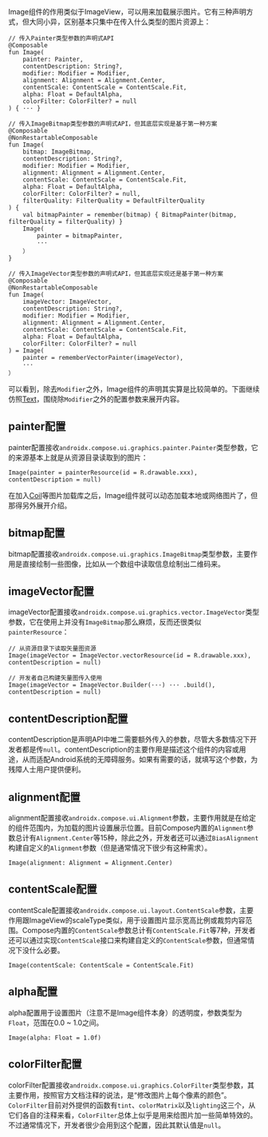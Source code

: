 Image组件的作用类似于ImageView，可以用来加载展示图片。它有三种声明方式，但大同小异，区别基本只集中在传入什么类型的图片资源上：

```
// 传入Painter类型参数的声明式API
@Composable
fun Image(
    painter: Painter,
    contentDescription: String?,
    modifier: Modifier = Modifier,
    alignment: Alignment = Alignment.Center,
    contentScale: ContentScale = ContentScale.Fit,
    alpha: Float = DefaultAlpha,
    colorFilter: ColorFilter? = null
) { ··· }

// 传入ImageBitmap类型参数的声明式API，但其底层实现是基于第一种方案
@Composable
@NonRestartableComposable
fun Image(
    bitmap: ImageBitmap,
    contentDescription: String?,
    modifier: Modifier = Modifier,
    alignment: Alignment = Alignment.Center,
    contentScale: ContentScale = ContentScale.Fit,
    alpha: Float = DefaultAlpha,
    colorFilter: ColorFilter? = null,
    filterQuality: FilterQuality = DefaultFilterQuality
) { 
    val bitmapPainter = remember(bitmap) { BitmapPainter(bitmap, filterQuality = filterQuality) }
    Image(
        painter = bitmapPainter,
        ···
    ） 
}

// 传入ImageVector类型参数的声明式API，但其底层实现还是基于第一种方案
@Composable
@NonRestartableComposable
fun Image(
    imageVector: ImageVector,
    contentDescription: String?,
    modifier: Modifier = Modifier,
    alignment: Alignment = Alignment.Center,
    contentScale: ContentScale = ContentScale.Fit,
    alpha: Float = DefaultAlpha,
    colorFilter: ColorFilter? = null
) = Image(
    painter = rememberVectorPainter(imageVector),
    ···
）
```

可以看到，除去`Modifier`之外，Image组件的声明其实算是比较简单的。下面继续仿照[Text](Compose/widgets_text)，围绕除`Modifier`之外的配置参数来展开内容。

## painter配置

painter配置接收`androidx.compose.ui.graphics.painter.Painter`类型参数，它的来源基本上就是从资源目录读取到的图片：

```
Image(painter = painterResource(id = R.drawable.xxx), contentDescription = null)
```

在加入[Coil](https://coil-kt.github.io/coil/compose/)等图片加载库之后，Image组件就可以动态加载本地或网络图片了，但那得另外展开介绍。

## bitmap配置

bitmap配置接收`androidx.compose.ui.graphics.ImageBitmap`类型参数，主要作用是直接绘制一些图像，比如从一个数组中读取信息绘制出二维码来。

## imageVector配置

imageVector配置接收`androidx.compose.ui.graphics.vector.ImageVector`类型参数，它在使用上并没有`ImageBitmap`那么麻烦，反而还很类似`painterResource`：

```
// 从资源目录下读取矢量图资源
Image(imageVector = ImageVector.vectorResource(id = R.drawable.xxx), contentDescription = null)

// 开发者自己构建矢量图传入使用
Image(imageVector = ImageVector.Builder(···) ··· .build(), contentDescription = null)
```

## contentDescription配置

contentDescription是声明API中唯二需要额外传入的参数，尽管大多数情况下开发者都是传`null`。contentDescription的主要作用是描述这个组件的内容或用途，从而适配Android系统的无障碍服务。如果有需要的话，就填写这个参数，为残障人士用户提供便利。

## alignment配置

alignment配置接收`androidx.compose.ui.Alignment`参数，主要作用就是在给定的组件范围内，为加载的图片设置展示位置。目前Compose内置的`Alignment`参数总计有`Alignment.Center`等15种，除此之外，开发者还可以通过`BiasAlignment`构建自定义的`Alignment`参数（但是通常情况下很少有这种需求）。

```
Image(alignment: Alignment = Alignment.Center)
```

## contentScale配置

contentScale配置接收`androidx.compose.ui.layout.ContentScale`参数，主要作用跟ImageView的scaleType类似，用于设置图片显示宽高比例或裁剪内容范围。Compose内置的`ContentScale`参数总计有`ContentScale.Fit`等7种，开发者还可以通过实现`ContentScale`接口来构建自定义的`ContentScale`参数，但通常情况下没什么必要。

```
Image(contentScale: ContentScale = ContentScale.Fit)
```

## alpha配置

alpha配置用于设置图片（注意不是Image组件本身）的透明度，参数类型为`Float`，范围在0.0 ~ 1.0之间。

```
Image(alpha: Float = 1.0f)
```

## colorFilter配置

colorFilter配置接收`androidx.compose.ui.graphics.ColorFilter`类型参数，其主要作用，按照官方文档注释的说法，是“修改图片上每个像素的颜色”。`ColorFilter`目前对外提供的函数有`tint`、`colorMatrix`以及`lighting`这三个，从它们各自的注释来看，`ColorFilter`总体上似乎是用来给图片加一些简单特效的。不过通常情况下，开发者很少会用到这个配置，因此其默认值是`null`。